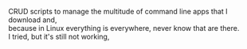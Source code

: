 CRUD scripts to manage the multitude of command line apps that I download and,  
because in Linux everything is everywhere, never know that are there.  
I tried, but it's still not working,

